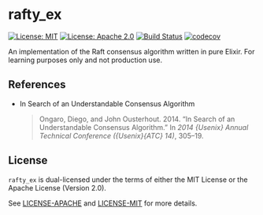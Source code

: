 # rafty_ex

[![License: MIT](https://img.shields.io/badge/License-MIT-yellow.svg)](https://opensource.org/licenses/MIT)
[![License: Apache 2.0](https://img.shields.io/badge/License-Apache%202.0-blue.svg)](https://opensource.org/licenses/Apache-2.0)
[![Build Status](https://travis-ci.org/jeffrey-xiao/rafty_ex.svg?branch=master)](https://travis-ci.org/jeffrey-xiao/rafty_ex)
[![codecov](https://codecov.io/gh/jeffrey-xiao/rafty_ex/branch/master/graph/badge.svg)](https://codecov.io/gh/jeffrey-xiao/rafty_ex)

An implementation of the Raft consensus algorithm written in pure Elixir. For learning purposes only
and not production use.

## References

- In Search of an Understandable Consensus Algorithm
  > Ongaro, Diego, and John Ousterhout. 2014. “In Search of an Understandable Consensus Algorithm.” In _2014 {Usenix} Annual Technical Conference ({Usenix}{ATC} 14)_, 305–19.

## License

`rafty_ex` is dual-licensed under the terms of either the MIT License or the Apache License (Version
2.0).

See [LICENSE-APACHE](LICENSE-APACHE) and [LICENSE-MIT](LICENSE-MIT) for more details.
